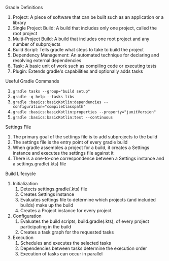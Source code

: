 Gradle Definitions
1. Project: A piece of software that can be built such as an application or a library
2. Single Project Build: A build that includes only one project, called the root project
3. Multi-Project Build: A build that includes one root project and any number of subprojects
4. Build Script: Tells gradle what steps to take to build the project
5. Dependency Management: An automated technique for declaring and resolving external dependencies
6. Task: A basic unit of work such as compiling code or executing tests
7. Plugin: Extends gradle's capabilities and optionally adds tasks


Useful Gradle Commands
1. `gradle tasks --group="build setup"`
2. `gradle -q help --tasks libs`
3. `gradle :basics:basicKotlin:dependencies --configuration="compileClasspath"`
4. `gradle :basics:basicKotlin:properties --property="junitVersion"`
5. `gradle :basics:basicKotlin:test --continuous`


Settings File
1. The primary goal of the settings file is to add subprojects to the build
2. The settings file is the entry point of every gradle build
3. When gradle assembles a project for a build, it creates a Settings instance and executes the settings file against it
4. There is a one-to-one correspondence between a Settings instance and a settings.gradle(.kts) file


Build Lifecycle
1. Initialization
   1. Detects settings.gradle(.kts) file
   2. Creates Settings instance
   3. Evaluates settings file to determine which projects (and included builds) make up the build
   4. Creates a Project instance for every project
2. Configuration
   1. Evaluates the build scripts, build.gradle(.kts), of every project participating in the build
   2. Creates a task graph for the requested tasks
3. Execution
   1. Schedules and executes the selected tasks
   2. Dependencies between tasks determine the execution order
   3. Execution of tasks can occur in parallel
